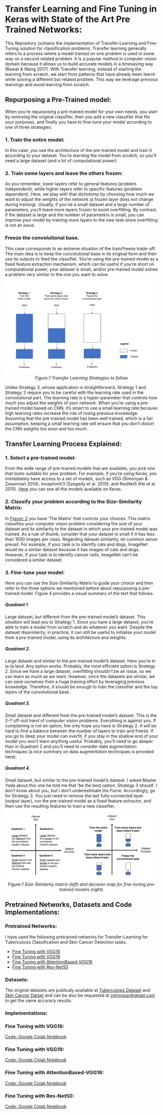 # Transfer Learning and Fine Tuning in Keras with State of the Art Pre Trained Networks:
This Repository contains the implementation of Transfer-Learning and Fine-Tuning solution for classification problems. Transfer learning generally refers to a process where a model trained on one problem is used in some way on a second related problem. It is a popular method in computer vision domain because it allows us to build accurate models in a timesaving way (Rawat & Wang 2017). With Transfer learning, instead of starting the learning from scratch, we start from patterns that have already been learnt while solving a different but related problem. This way we leverage previous learnings and avoid learning from scratch.

## Repurposing a Pre-Trained model:
When you’re repurposing a pre-trained model for your own needs, you start by removing the original classifier, then you add a new classifier that fits your purposes, and finally you have to fine-tune your model according to one of three strategies:

### 1. Train the entire model:
In this case, you use the architecture of the pre-trained model and train it according to your dataset. You’re learning the model from scratch, so you’ll need a large dataset (and a lot of computational power).

### 2. Train some layers and leave the others frozen:
As you remember, lower layers refer to general features (problem independent), while higher layers refer to specific features (problem dependent). Here, we play with that dichotomy by choosing how much we want to adjust the weights of the network (a frozen layer does not change during training). Usually, if you’ve a small dataset and a large number of parameters, you’ll leave more layers frozen to avoid overfitting. By contrast, if the dataset is large and the number of parameters is small, you can improve your model by training more layers to the new task since overfitting is not an issue.

### Freeze the convolutional base.
This case corresponds to an extreme situation of the train/freeze trade-off. The main idea is to keep the convolutional base in its original form and then use its outputs to feed the classifier. You’re using the pre-trained model as a fixed feature extraction mechanism, which can be useful if you’re short on computational power, your dataset is small, and/or pre-trained model solves a problem very similar to the one you want to solve.

<p align="center">
    <img src="https://github.com/zeeshannisar/Transfer-Learning-and-Fine-Tuning-with-Pre-Trained-Networks/blob/master/ReadMe%20Images/trasnfer%20learning%20strategies.png">
    <br>
    <em> Figure:1 Transfer Learning Strategies to follow. </em>
</p>

Unlike Strategy 3, whose application is straightforward, Strategy 1 and Strategy 2 require you to be careful with the learning rate used in the convolutional part. The learning rate is a hyper-parameter that controls how much you adjust the weights of your network. When you’re using a pre-trained model based on CNN, it’s smart to use a small learning rate because high learning rates increase the risk of losing previous knowledge. Assuming that the pre-trained model has been well trained, which is a fair assumption, keeping a small learning rate will ensure that you don’t distort the CNN weights too soon and too much.

## Transfer Learning Process Explained:

### 1. Select a pre-trained model:
From the wide range of pre-trained models that are available, you pick one that looks suitable for your problem. For example, if you’re using Keras, you immediately have access to a set of models, such as VGG (Simonyan & Zisserman 2014), InceptionV3 (Szegedy et al. 2015), and ResNet5 (He et al. 2015). [Here](https://keras.io/applications/) you can see all the models available on Keras.

### 2. Classify your problem according to the Size-Similarity Matrix:
In [Figure: 2]() you have ‘The Matrix’ that controls your choices. This matrix classifies your computer vision problem considering the size of your dataset and its similarity to the dataset in which your pre-trained model was trained. As a rule of thumb, consider that your dataset is small if it has less than 1000 images per class. Regarding dataset similarity, let common sense prevail. For example, if your task is to identify cats and dogs, ImageNet would be a similar dataset because it has images of cats and dogs. However, if your task is to identify cancer cells, ImageNet can’t be considered a similar dataset.

### 3. Fine-tune your model:
Here you can use the Size-Similarity Matrix to guide your choice and then refer to the three options we mentioned before about repurposing a pre-trained model. Figure 4 provides a visual summary of the text that follows.

##### Quadrant 1
Large dataset, but different from the pre-trained model’s dataset. This situation will lead you to Strategy 1. Since you have a large dataset, you’re able to train a model from scratch and do whatever you want. Despite the dataset dissimilarity, in practice, it can still be useful to initialise your model from a pre-trained model, using its architecture and weights.
##### Quadrant 2.
Large dataset and similar to the pre-trained model’s dataset. Here you’re in la-la land. Any option works. Probably, the most efficient option is Strategy 2. Since we have a large dataset, overfitting shouldn’t be an issue, so we can learn as much as we want. However, since the datasets are similar, we can save ourselves from a huge training effort by leveraging previous knowledge. Therefore, it should be enough to train the classifier and the top layers of the convolutional base.
##### Quadrant 3.
Small dataset and different from the pre-trained model’s dataset. This is the 2–7 off-suit hand of computer vision problems. Everything is against you. If complaining is not an option, the only hope you have is Strategy 2. It will be hard to find a balance between the number of layers to train and freeze. If you go to deep your model can overfit, if you stay in the shallow end of your model you won’t learn anything useful. Probably, you’ll need to go deeper than in Quadrant 2 and you’ll need to consider data augmentation techniques (a nice summary on data augmentation techniques is provided here).
##### Quadrant 4.
Small dataset, but similar to the pre-trained model’s dataset. I asked Master Yoda about this one he told me that ‘be the best option, Strategy 3 should’. I don’t know about you, but I don’t underestimate the Force. Accordingly, go for Strategy 3. You just need to remove the last fully-connected layer (output layer), run the pre-trained model as a fixed feature extractor, and then use the resulting features to train a new classifier.

<p align="center">
    <img src="https://github.com/zeeshannisar/Transfer-Learning-and-Fine-Tuning-with-Pre-Trained-Networks/blob/master/ReadMe%20Images/trasnfer%20learning%20flow.png">
    <br>
    <em> Figure:1 Size-Similarity matrix (left) and decision map for fine-tuning pre-trained models (right). </em>
</p>

## Pretrained Networks, Datasets and Code Implementations:

### Pretrained Networks:
I have used the following pretrained networks for Transfer-Learning for Tuberculosis Classification and Skin Cancer Detection tasks.

+ [Fine Tuning with VGG16](#fine-tuning-with-vgg16)    
+ [Fine Tuning with VGG19](#fine-tuning-with-vgg19)
+ [Fine Tuning with AttentionBased-VGG16](#fine-tuning-with-attentionbased-vgg16)
+ [Fine Tuning with Res-Net50](#fine-tuning-with-resnet-50)

### Datasets:
The original datasets are publicaly available at [Tuberculosis Dataset](https://lhncbc.nlm.nih.gov/publication/pub9931) and [Skin Cancer Datset](https://www.kaggle.com/drscarlat/melanoma) and can be also be requested at zshnnisar@gmail.com to get the same accuracy results. 


### Implementations:

### Fine Tuning with VGG16:
[Code: Google Colab Notebook](https://github.com/zeeshannisar/Transfer-Learning-and-Fine-Tuning-with-Pre-Trained-Networks/blob/master/Fine%20Tuning%20with%20VGG16/Fine%20tuning%20with%20Pretrained%20VGG16%20for%20Tuberculosis%20Classification.ipynb)

### Fine Tuning with VGG19:
[Code: Google Colab Notebook](https://github.com/zeeshannisar/Transfer-Learning-and-Fine-Tuning-with-Pre-Trained-Networks/blob/master/Fine%20Tuning%20with%20VGG19/Fine%20tuning%20with%20Pretrained%20VGG19%20for%20Tuberculosis%20Classification%20.ipynb)

### Fine Tuning with AttentionBased-VGG16:
[Code: Google Colab Notebook](https://github.com/zeeshannisar/Transfer-Learning-and-Fine-Tuning-with-Pre-Trained-Networks/blob/master/Fine%20Tuning%20with%20AttentionBasedVGG16/Fine%20Tuning%20with%20Attention%20Based%20pre-Trained%20VGG16%20for%20Tuberculosis%20Classification.ipynb)

### Fine Tuning with Res-Net50:
[Code: Google Colab Notebook](https://github.com/zeeshannisar/Transfer-Learning-and-Fine-Tuning-with-Pre-Trained-Networks/blob/master/Fine%20Tuning%20with%20Res-Net50/Fine%20Tuning%20with%20Pre-Trained%20Res-Net50%20for%20Melanoma(Skin%20Cancer)%20Detection.ipynb)

